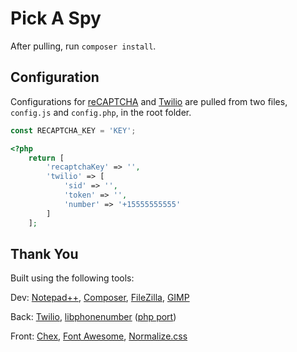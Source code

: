 # Pick A Spy

After pulling, run `composer install`.

## Configuration

Configurations for [reCAPTCHA](https://www.google.com/recaptcha/intro/invisible.html) and [Twilio](https://www.twilio.com/) are pulled from two files, `config.js` and `config.php`, in the root folder.

```javascript
const RECAPTCHA_KEY = 'KEY';
```

```php
<?php
    return [
        'recaptchaKey' => '',
        'twilio' => [
            'sid' => '',
            'token' => '',
            'number' => '+15555555555'
        ]
    ];
```

## Thank You

Built using the following tools:

Dev: [Notepad++](https://notepad-plus-plus.org/), [Composer](https://getcomposer.org/), [FileZilla](https://filezilla-project.org/), [GIMP](https://www.gimp.org/)

Back: [Twilio](https://www.twilio.com/), [libphonenumber](https://github.com/googlei18n/libphonenumber) ([php port](https://github.com/giggsey/libphonenumber-for-php))

Front: [Chex](https://crhallberg.com/chex), [Font Awesome](http://fontawesome.io), [Normalize.css](https://github.com/necolas/normalize.css)
